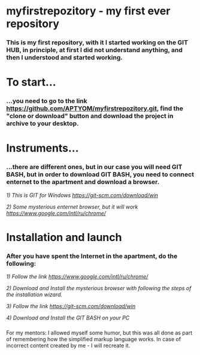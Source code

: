 # myfirstrepozitory - my first ever repository
### This is my first repository, with it I started working on the GIT HUB, in principle, at first I did not understand anything, and then I understood and started working.
# To start...
### ...you need to go to the link https://github.com/APTYOM/myfirstrepozitory.git, find the "clone or download" button and download the project in archive to your desktop.
# Instruments...
### ...there are different ones, but in our case you will need GIT BASH, but in order to download GIT BASH, you need to connect enternet to the apartment and download a browser.
*1) This is GIT for Windows https://git-scm.com/download/win*

*2) Some mysterious enternet browser, but it will work https://www.google.com/intl/ru/chrome/*
# Installation and launch 
### After you have spent the Internet in the apartment, do the following:
*1) Follow the link https://www.google.com/intl/ru/chrome/*

*2) Download and Install the mysterious browser with following the steps of the installation wizard.*

*3) Follow the link https://git-scm.com/download/win*

*4) Download and Install the GIT BASH on your PC*

### 
For my mentors: I allowed myself some humor, but this was all done as part of remembering how the simplified markup language works. In case of incorrect content created by me - I will recreate it.
